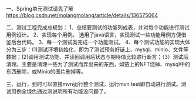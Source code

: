 一、Spring单元测试请先了解
https://blog.csdn.net/molangmolang/article/details/136575064

二、测试工程完成总规划：
1、总结要测试的功能列成表，并对每个功能进行测试用例设计。
2、实现每个用例。 选用了java语言，实现测试一些功能用例方便借鉴后台代码。
3、每一个测试类完成一个功能测试。
4、每个测试功能的实现大体分为三步：(1)测试环境初始化，即为了测试预务好链上、mysql、minio、文件等数据；(2)调用测试功能、并读回调用后状态与期待值比较进行断言；（3）测试后清理。主要是清理一些为了测试而弄出来的东西，如链上的NFT烧掉、mysql中的东西删除，或Minio的图片删掉等。

三、运行，到时可以直接mvn运行整个测试，运行mvn test即自动进行测试。测试用例全绿色通过测说明所有功能没问题了。